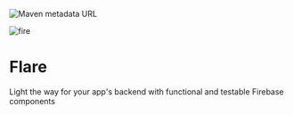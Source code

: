 ![Maven metadata URL](https://img.shields.io/maven-metadata/v?color=%23FF8811&metadataUrl=https%3A%2F%2Frepo1.maven.org%2Fmaven2%2Fcom%2Fterathought%2Fenchant%2Fflare%2Fmaven-metadata.xml)

![fire](https://oldcofh.github.io/assets/images/thermal-foundation/blaze-powder.gif)

# Flare

Light the way for your app's backend with functional and testable Firebase components
